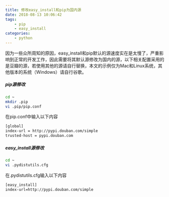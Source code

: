 ```yaml
---
title: 修改easy_install和pip为国内源
date: 2018-08-13 10:06:42
tags:
    - pip
    - easy_install
categories:
    - python
---
```


因为一些众所周知的原因，easy_install和pip默认的源速度实在是太慢了，严重影响到正常的开发工作，因此需要将其默认源修改为国内的源，以下相关配置采用的是豆瓣的源，若使用其他的源请自行替换，本文的示例仅为Mac和Linux系统，其他版本的系统（Windows）请自行谷歌。
##### pip源修改
```bash
cd ~
mkdir .pip
vi .pip/pip.conf
```
在pip.conf中输入以下内容

```bash
[global]
index-url = http://pypi.douban.com/simple
trusted-host = pypi.douban.com
```
##### easy_install源修改
```bash
cd ~
vi .pydistutils.cfg
```
在.pydistutils.cfg输入以下内容

```bash
[easy_install]
index-url=http://pypi.douban.com/simple
```




